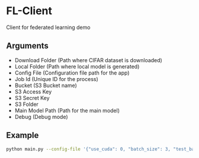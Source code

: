 # FL-Client

Client for federated learning demo

## Arguments
* Download Folder (Path where CIFAR dataset is downloaded)
* Local Folder (Path where local model is generated)
* Config File (Configuration file path for the app)
* Job Id (Unique ID for the process)
* Bucket (S3 Bucket name)
* S3 Access Key
* S3 Secret Key
* S3 Folder
* Main Model Path (Path for the main model)
* Debug (Debug mode)

## Example
```bash
python main.py --config-file '{"use_cuda": 0, "batch_size": 3, "test_batch_size": 1, "lr": 0.001, "log_interval": 10, "epochs": 10, "momentum": 0.09}' --s3-client-models-folder "clients" --s3-main-models-folder "main" --local-dataset-folder "./dataset" --local-client-models-folder "./storage" --local-main-model-folder "./storage" --job-id 4245245 --clients-bucket "MY_BUCKET_NAME" --main-bucket "ANOTHER_BUCKET_NAME"
```
